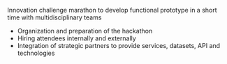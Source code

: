 Innovation challenge marathon to develop functional prototype in a short time with multidisciplinary teams
 - Organization and preparation of the hackathon
 - Hiring attendees internally and externally
 - Integration of strategic partners to provide services, datasets, API and technologies
